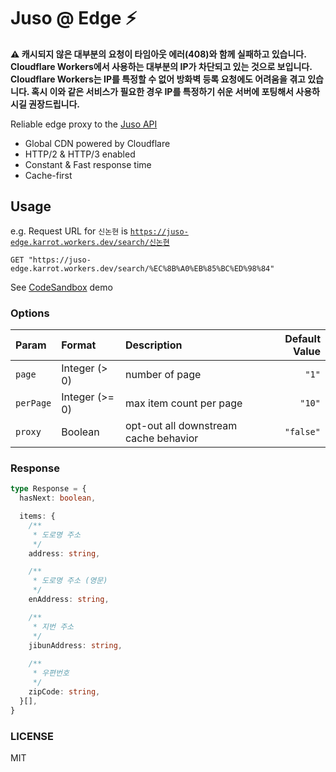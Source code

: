 # Juso @ Edge ⚡

**⚠️ 캐시되지 않은 대부분의 요청이 타임아웃 에러(408)와 함께 실패하고 있습니다. Cloudflare Workers에서 사용하는 대부분의 IP가 차단되고 있는 것으로 보입니다. Cloudflare Workers는 IP를 특정할 수 없어 방화벽 등록 요청에도 어려움을 겪고 있습니다. 혹시 이와 같은 서비스가 필요한 경우 IP를 특정하기 쉬운 서버에 포팅해서 사용하시길 권장드립니다.**

Reliable edge proxy to the [Juso API](https://www.juso.go.kr/addrlink/devAddrLinkRequestGuide.do?menu=roadApi)

- Global CDN powered by Cloudflare
- HTTP/2 & HTTP/3 enabled
- Constant & Fast response time
- Cache-first

## Usage

e.g. Request URL for `신논현` is [`https://juso-edge.karrot.workers.dev/search/신논현`](https://juso-edge.karrot.workers.dev/search/신논현)

```http
GET "https://juso-edge.karrot.workers.dev/search/%EC%8B%A0%EB%85%BC%ED%98%84"
```

See [CodeSandbox](https://codesandbox.io/s/juso-react-ki87i) demo

### Options

| Param     | Format         | Description                              | Default Value    |
| :-------- | :------------- | :--------------------------------------- | ---------------: |
| `page`    | Integer (>  0) | number of page                           |            `"1"` |
| `perPage` | Integer (>= 0) | max item count per page                  |           `"10"` |
| `proxy`   | Boolean        | opt-out all downstream cache behavior    |        `"false"` |

### Response

```ts
type Response = {
  hasNext: boolean,

  items: {
    /**
     * 도로명 주소
     */
    address: string,

    /**
     * 도로명 주소 (영문)
     */
    enAddress: string,

    /**
     * 지번 주소
     */
    jibunAddress: string,
    
    /**
     * 우편번호
     */
    zipCode: string,
  }[],
}
```

### LICENSE

MIT
